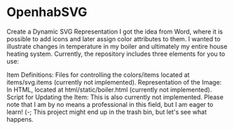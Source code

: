 # OpenhabSVG
Create a Dynamic SVG Representation
I got the idea from Word, where it is possible to add icons and later assign color attributes to them. I wanted to illustrate changes in temperature in my boiler and ultimately my entire house heating system. Currently, the repository includes three elements for you to use:

Item Definitions: Files for controlling the colors/items located at items/svg.items (currently not implemented).
Representation of the Image: In HTML, located at html/static/boiler.html (currently not implemented).
Script for Updating the Item: This is also currently not implemented.
Please note that I am by no means a professional in this field, but I am eager to learn! (-; This project might end up in the trash bin, but let's see what happens.
